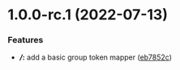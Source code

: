 # 1.0.0-rc.1 (2022-07-13)


### Features

* ***/*:** add a basic group token mapper ([eb7852c](https://github.com/5-stones/keycloak-group-tokenmapper/commit/eb7852c1dcf9549b3fec06f4c546bd9c24e4f333))




